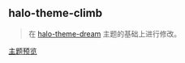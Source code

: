 ## halo-theme-climb

> 在 [halo-theme-dream](https://github.com/nineya/halo-theme-dream) 主题的基础上进行修改。

[主题预览](https://dingdaoqi.com)